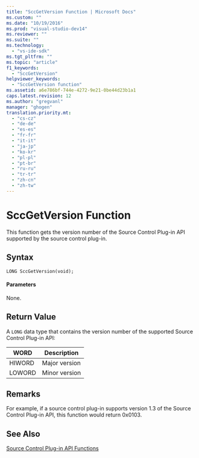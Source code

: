 ```yaml
---
title: "SccGetVersion Function | Microsoft Docs"
ms.custom: ""
ms.date: "10/19/2016"
ms.prod: "visual-studio-dev14"
ms.reviewer: ""
ms.suite: ""
ms.technology: 
  - "vs-ide-sdk"
ms.tgt_pltfrm: ""
ms.topic: "article"
f1_keywords: 
  - "SccGetVersion"
helpviewer_keywords: 
  - "SccGetVersion function"
ms.assetid: a6e786bf-744e-4272-9e21-0be44d23b1a1
caps.latest.revision: 12
ms.author: "gregvanl"
manager: "ghogen"
translation.priority.mt: 
  - "cs-cz"
  - "de-de"
  - "es-es"
  - "fr-fr"
  - "it-it"
  - "ja-jp"
  - "ko-kr"
  - "pl-pl"
  - "pt-br"
  - "ru-ru"
  - "tr-tr"
  - "zh-cn"
  - "zh-tw"
---
```

# SccGetVersion Function
This function gets the version number of the Source Control Plug-in API supported by the source control plug-in.  
  
## Syntax  
  
```cpp#  
LONG SccGetVersion(void);  
```  
  
#### Parameters  
 None.  
  
## Return Value  
 A `LONG` data type that contains the version number of the supported Source Control Plug-in API:  
  
|WORD|Description|  
|----------|-----------------|  
|HIWORD|Major version|  
|LOWORD|Minor version|  
  
## Remarks  
 For example, if a source control plug-in supports version 1.3 of the Source Control Plug-in API, this function would return 0x0103.  
  
## See Also  
 [Source Control Plug-in API Functions](../extensibility/source-control-plug-in-api-functions.md)